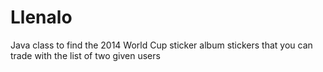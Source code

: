 # Llenalo

Java class to find the 2014 World Cup sticker album stickers that you can trade with the list of two given users
